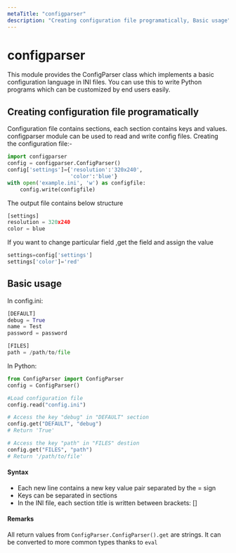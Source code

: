 ```yaml
---
metaTitle: "configparser"
description: "Creating configuration file programatically, Basic usage"
---
```


# configparser


This module provides the ConfigParser class which implements a basic configuration language in INI files. You can use this to write Python programs which can be customized by end users easily.



## Creating configuration file programatically


Configuration file contains sections, each section contains keys and values. configparser module can be used to read and write config files.
Creating the configuration file:-

```py
import configparser
config = configparser.ConfigParser()
config['settings']={'resolution':'320x240',
                    'color':'blue'}
with open('example.ini', 'w') as configfile:
    config.write(configfile)

```

The output file contains below structure

```py
[settings]
resolution = 320x240
color = blue

```

If you want to change particular field ,get the field and assign the value

```py
settings=config['settings']
settings['color']='red'

```



## Basic usage


In config.ini:

```py
[DEFAULT]
debug = True
name = Test
password = password

[FILES]
path = /path/to/file

```

In Python:

```py
from ConfigParser import ConfigParser
config = ConfigParser()

#Load configuration file
config.read("config.ini")

# Access the key "debug" in "DEFAULT" section
config.get("DEFAULT", "debug")
# Return 'True'

# Access the key "path" in "FILES" destion
config.get("FILES", "path")
# Return '/path/to/file'

```



#### Syntax


- Each new line contains a new key value pair separated by the = sign
- Keys can be separated in sections
- In the INI file, each section title is written between brackets: []



#### Remarks


All return values from `ConfigParser.ConfigParser().get` are strings. It can be converted to more common types thanks to `eval`

